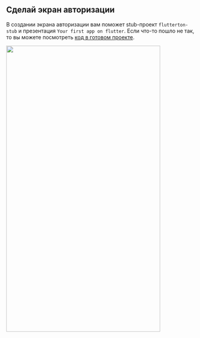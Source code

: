 ## Сделай экран авторизации
В создании экрана авторизации вам поможет stub-проект `flutterton-stub` и презентация `Your first app on flutter`.
Если что-то пошло не так, то вы можете посмотреть [код в готовом проекте](https://github.com/kontur-flutterton/Flutterton/tree/master/Presentations/flutterton_complete).

<img src="https://github.com/kontur-flutterton/Flutterton/blob/master/Tasks/Level1/src/complete.png" width="411" height="761">
